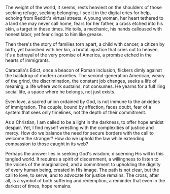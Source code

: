 The weight of the world, it seems, rests heaviest on the shoulders of those seeking refuge, seeking belonging. I see it in the digital cries for help, echoing from Reddit's virtual streets. A young woman, her heart tethered to a land she may never call home, fears for her father, a cross etched into his skin, a target in these times. He toils, a mechanic, his hands calloused with honest labor, yet fear clings to him like grease.

Then there's the story of families torn apart, a child with cancer, a citizen by birth, yet banished with her kin, a brutal injustice that cries out to heaven. It's a betrayal of the very promise of America, a promise etched in the hearts of immigrants.

Caracalla's Edict, once a beacon of Roman inclusion, flickers dimly against the backdrop of modern anxieties. The second-generation American, weary of the grind, the discrimination, the constant job changes, seeks a life of meaning, a life where work sustains, not consumes. He yearns for a fulfilling social life, a space where he belongs, not just exists.

Even love, a sacred union ordained by God, is not immune to the anxieties of immigration. The couple, bound by affection, faces doubt, fear of a system that sees only timelines, not the depth of their commitment.

As a Christian, I am called to be a light in the darkness, to offer hope amidst despair. Yet, I find myself wrestling with the complexities of justice and mercy. How do we balance the need for secure borders with the call to welcome the stranger? How do we uphold the law while extending compassion to those caught in its web?

Perhaps the answer lies in seeking God's wisdom, discerning His will in this tangled world. It requires a spirit of discernment, a willingness to listen to the voices of the marginalized, and a commitment to upholding the dignity of every human being, created in His image. The path is not clear, but the call to love, to serve, and to advocate for justice remains. The cross, after all, is a symbol of both suffering and redemption, a reminder that even in the darkest of times, hope remains.